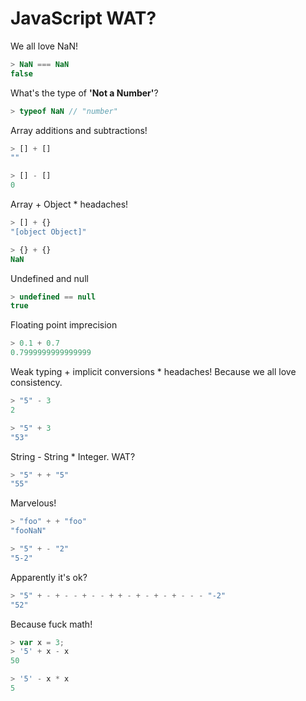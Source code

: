 # JavaScript WAT?

We all love NaN!
```javascript
> NaN === NaN
false
```

What's the type of __'Not a Number'__?
``` javascript
> typeof NaN // "number"
```

Array additions and subtractions!
```javascript
> [] + []
""
```
```javascript
> [] - []
0
```

Array + Object * headaches!
```javascript
> [] + {}
"[object Object]"
```
```javascript
> {} + {}
NaN
```

Undefined and null
```javascript
> undefined == null
true
```

Floating point imprecision
```javascript
> 0.1 + 0.7
0.7999999999999999
```

Weak typing + implicit conversions * headaches! Because we all love consistency.
```javascript
> "5" - 3
2
```
```javascript
> "5" + 3
"53"
```

String - String * Integer. WAT?
```javascript
> "5" + + "5"
"55"
```

Marvelous!
```javascript
> "foo" + + "foo"
"fooNaN"
```
```javascript
> "5" + - "2"
"5-2"
```

Apparently it's ok?
```javascript
> "5" + - + - - + - - + + - + - + - + - - - "-2"
"52"
```

Because fuck math!
```javascript
> var x = 3;
> '5' + x - x
50
```
```javascript
> '5' - x * x
5
```

